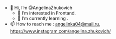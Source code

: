 - 👋 Hi, I’m @AngelinaZhukovich
  - 👀 I’m interested in  Frontand.
  - 🌱 I’m currently learning .
- 📫 How to reach me : angelinka04@mail.ru, https://www.instagram.com/angelina.zhukovich/

<!---
AngelinaZhukovich/AngelinaZhukovich is a ✨ special ✨ repository because its `README.md` (this file) appears on your GitHub profile.
You can click the Preview link to take a look at your changes.
--->
